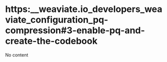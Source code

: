 # https:\_\_weaviate.io_developers_weaviate_configuration_pq-compression#3-enable-pq-and-create-the-codebook

No content
